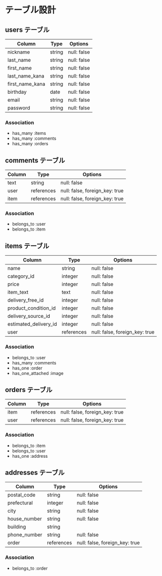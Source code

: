 # テーブル設計

## users テーブル

| Column          | Type   | Options     |
| ----------------| ------ | ----------- |
| nickname        | string | null: false |
| last_name       | string | null: false |
| first_name      | string | null: false |
| last_name_kana  | string | null: false |
| first_name_kana | string | null: false |
| birthday        | date   | null: false |
| email           | string | null: false |
| password        | string | null: false |

### Association

- has_many :items
- has_many :comments
- has_many :orders

## comments テーブル

| Column | Type       | Options                        |
| -------| ---------- | ------------------------------ |
| text   | string     | null: false                    |
| user   | references | null: false, foreign_key: true |
| item   | references | null: false, foreign_key: true |

### Association

- belongs_to :user
- belongs_to :item

## items テーブル

| Column                | Type       | Options                        |
| ----------------------| -----------| -------------------------------|
| name                  | string     | null: false                    |
| category_id           | integer    | null: false                    |
| price                 | integer    | null: false                    |
| item_text             | text       | null: false                    |
| delivery_free_id      | integer    | null: false                    |
| product_condition_id  | integer    | null: false                    |
| delivery_source_id    | integer    | null: false                    |
| estimated_delivery_id | integer    | null: false                    |
| user                  | references | null: false, foreign_key: true |

### Association

- belongs_to :user
- has_many :comments
- has_one :order
- has_one_attached :image

## orders テーブル

| Column      | Type       | Options                        |
| ------------| -----------| -------------------------------|
| item        | references | null: false, foreign_key: true |
| user        | references | null: false, foreign_key: true |

### Association

- belongs_to :item
- belongs_to :user
- has_one :address

## addresses テーブル

| Column       | Type       | Options                         |
| -------------| -----------| --------------------------------|
| postal_code  | string     | null: false                     |
| prefectural  | integer    | null: false                     |
| city         | string     | null: false                     |
| house_number | string     | null: false                     |
| building     | string     |                                 |
| phone_number | string     | null: false                     |
| order        | references | null: false, foreign_key: true  |

### Association

- belongs_to :order
